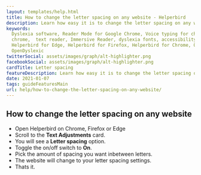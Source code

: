 ```yaml
---
layout: templates/help.html
title: How to change the letter spacing on any website - Helperbird
description: Learn how easy it is to change the letter spacing on any website.
keywords:
  Dyslexia software, Reader Mode for Google Chrome, Voice typing for chrome, Text to speech for
  chrome,  text reader, Immersive Reader, dyslexia fonts, accessibility software, dyslexia software,
  Helperbird for Edge, Helperbird for Firefox, Helperbird for Chrome, Opendyslexic for Chrome,
  OpenDyslexic
twitterSocial: assets/images/graph/alt-highlighter.png
facebookSocial: assets/images/graph/alt-highlighter.png
cardTitle: Letter spacing
featureDescription: Learn how easy it is to change the letter spacing on any website.
date: 2021-01-07
tags: guideFeaturesMain
url: help/how-to-change-the-letter-spacing-on-any-website/
---
```


## How to change the letter spacing on any website

- Open Helperbird on Chrome, Firefox or Edge
- Scroll to the **Text Adjustments** card.
- You will see a **Letter spacing** option.
- Toggle the on/off switch to **On**.
- Pick the amount of spacing you want inbetween letters.
- The website will change to your letter spacing settings.
- Thats it.
